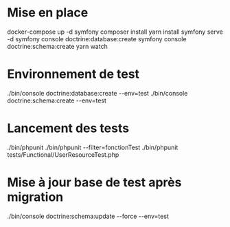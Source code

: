 # Mise en place
docker-compose up -d
symfony composer install
yarn install
symfony serve -d
symfony console doctrine:database:create
symfony console doctrine:schema:create
yarn watch

# Environnement de test
./bin/console doctrine:database:create --env=test
./bin/console doctrine:schema:create --env=test

# Lancement des tests
./bin/phpunit
./bin/phpunit --filter=fonctionTest
./bin/phpunit tests/Functional/UserResourceTest.php

# Mise à jour base de test après migration
./bin/console doctrine:schema:update --force --env=test